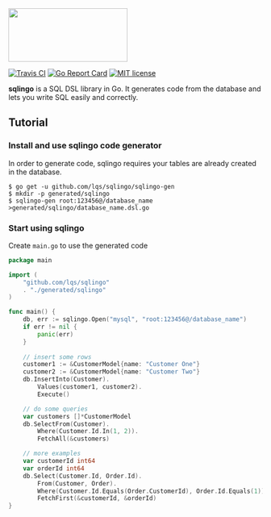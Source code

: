 <img src="https://raw.githubusercontent.com/lqs/sqlingo/master/logo.png" width="236" height="106">

[![Travis CI](https://travis-ci.org/lqs/sqlingo.svg?branch=master)](https://travis-ci.org/lqs/sqlingo)
[![Go Report Card](https://goreportcard.com/badge/github.com/lqs/sqlingo)](https://goreportcard.com/report/github.com/lqs/sqlingo)
[![MIT license](http://img.shields.io/badge/license-MIT-brightgreen.svg)](http://opensource.org/licenses/MIT)

**sqlingo** is a SQL DSL library in Go. It generates code from the database and lets you write SQL easily and correctly.

## Tutorial

### Install and use sqlingo code generator
In order to generate code, sqlingo requires your tables are already created in the database.

```
$ go get -u github.com/lqs/sqlingo/sqlingo-gen
$ mkdir -p generated/sqlingo
$ sqlingo-gen root:123456@/database_name >generated/sqlingo/database_name.dsl.go
```

### Start using sqlingo
Create `main.go` to use the generated code
```go
package main

import (
    "github.com/lqs/sqlingo"
    . "./generated/sqlingo"
)

func main() {
    db, err := sqlingo.Open("mysql", "root:123456@/database_name")
    if err != nil {
        panic(err)
    }
    
    // insert some rows
    customer1 := &CustomerModel{name: "Customer One"}
    customer2 := &CustomerModel{name: "Customer Two"}
    db.InsertInto(Customer).
        Values(customer1, customer2).
        Execute()

    // do some queries
    var customers []*CustomerModel
    db.SelectFrom(Customer).
        Where(Customer.Id.In(1, 2)).
        FetchAll(&customers)

    // more examples
    var customerId int64
    var orderId int64
    db.Select(Customer.Id, Order.Id).
        From(Customer, Order).
        Where(Customer.Id.Equals(Order.CustomerId), Order.Id.Equals(1)).
        FetchFirst(&customerId, &orderId)
}
```
